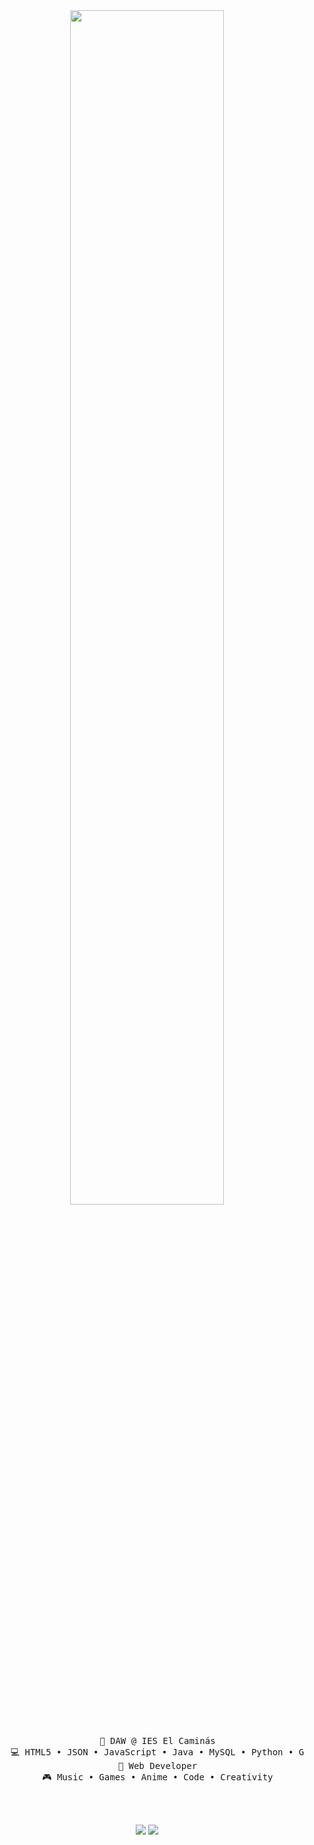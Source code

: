 <div align="center">
<img src="https://readme-typing-svg.demolab.com?font=Inconsolata&weight=500&size=50&duration=4000&pause=300&color=A7A459&center=true&vCenter=true&multiline=true&repeat=false&random=false&width=1300&height=140&lines=Hola+soy+Guillermo+Morcillo+Carmona;Un+estudiante+de+DAW" width="70%" />
<br><br>
<pre>
    💼 DAW @ IES El Caminás
    💻 HTML5 • JSON • JavaScript • Java • MySQL • Python • Git
    📖 Web Developer
    🎮 Music • Games • Anime • Code • Creativity
</pre>
<br><br>

    
[![](https://img.shields.io/badge/linkedin-0a66c2)](https://www.linkedin.com/in/guillermo-morcillo-carmona-a4887b312/)
[![](https://img.shields.io/badge/instagram-0a66c2)](https://www.linkedin.com/in/guillermo-morcillo-carmona-a4887b312/)

</div>

